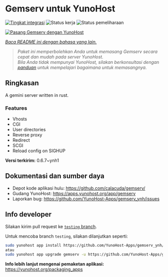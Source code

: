 <!--
N.B.: README ini dibuat secara otomatis oleh <https://github.com/YunoHost/apps/tree/master/tools/readme_generator>
Ini TIDAK boleh diedit dengan tangan.
-->

# Gemserv untuk YunoHost

[![Tingkat integrasi](https://apps.yunohost.org/badge/integration/gemserv)](https://ci-apps.yunohost.org/ci/apps/gemserv/)
![Status kerja](https://apps.yunohost.org/badge/state/gemserv)
![Status pemeliharaan](https://apps.yunohost.org/badge/maintained/gemserv)

[![Pasang Gemserv dengan YunoHost](https://install-app.yunohost.org/install-with-yunohost.svg)](https://install-app.yunohost.org/?app=gemserv)

*[Baca README ini dengan bahasa yang lain.](./ALL_README.md)*

> *Paket ini memperbolehkan Anda untuk memasang Gemserv secara cepat dan mudah pada server YunoHost.*  
> *Bila Anda tidak mempunyai YunoHost, silakan berkonsultasi dengan [panduan](https://yunohost.org/install) untuk mempelajari bagaimana untuk memasangnya.*

## Ringkasan

A gemini server written in rust.

### Features

- Vhosts
- CGI
- User directories
- Reverse proxy
- Redirect
- SCGI
- Reload config on SIGHUP


**Versi terkirim:** 0.6.7~ynh1
## Dokumentasi dan sumber daya

- Depot kode aplikasi hulu: <https://github.com/calacuda/gemserv/>
- Gudang YunoHost: <https://apps.yunohost.org/app/gemserv>
- Laporkan bug: <https://github.com/YunoHost-Apps/gemserv_ynh/issues>

## Info developer

Silakan kirim pull request ke [`testing` branch](https://github.com/YunoHost-Apps/gemserv_ynh/tree/testing).

Untuk mencoba branch `testing`, silakan dilanjutkan seperti:

```bash
sudo yunohost app install https://github.com/YunoHost-Apps/gemserv_ynh/tree/testing --debug
atau
sudo yunohost app upgrade gemserv -u https://github.com/YunoHost-Apps/gemserv_ynh/tree/testing --debug
```

**Info lebih lanjut mengenai pemaketan aplikasi:** <https://yunohost.org/packaging_apps>
